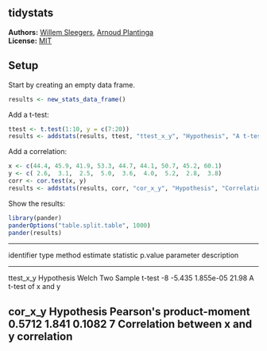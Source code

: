<!-- README.md is generated from README.Rmd. Please edit that file -->

tidystats
---------------

**Authors:** [Willem Sleegers](http://willemsleegers.com/), [Arnoud Plantinga](http://www.arnoudplantinga.nl/)<br/>
**License:** [MIT](https://opensource.org/licenses/MIT)

## Setup




Start by creating an empty data frame. 


```r
results <- new_stats_data_frame()
```

Add a t-test:


```r
ttest <- t.test(1:10, y = c(7:20))
results <- addstats(results, ttest, "ttest_x_y", "Hypothesis", "A t-test of x and y")
```

Add a correlation:


```r
x <- c(44.4, 45.9, 41.9, 53.3, 44.7, 44.1, 50.7, 45.2, 60.1)
y <- c( 2.6,  3.1,  2.5,  5.0,  3.6,  4.0,  5.2,  2.8,  3.8)
corr <- cor.test(x, y)
results <- addstats(results, corr, "cor_x_y", "Hypothesis", "Correlation between x and y")
```

Show the results:


```r
library(pander)
panderOptions("table.split.table", 1000)
pander(results)
```


-------------------------------------------------------------------------------------------------------------------------
 identifier     type             method           estimate   statistic   p.value   parameter          description        
------------ ---------- ------------------------ ---------- ----------- --------- ----------- ---------------------------
 ttest_x_y   Hypothesis Welch Two Sample t-test      -8       -5.435    1.855e-05    21.98        A t-test of x and y    

  cor_x_y    Hypothesis Pearson's product-moment   0.5712      1.841     0.1082        7      Correlation between x and y
                              correlation                                                                                
-------------------------------------------------------------------------------------------------------------------------


